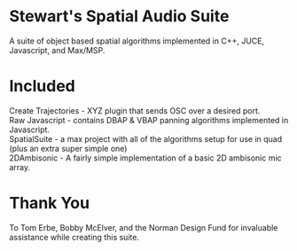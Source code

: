 # Stewart's Spatial Audio Suite
A suite of object based spatial algorithms implemented in C++, JUCE, Javascript, and Max/MSP. 

# Included
Create Trajectories - XYZ plugin that sends OSC over a desired port. 
<br>
Raw Javascript - contains DBAP & VBAP panning algorithms implemented in Javascript. 
<br>
SpatialSuite - a max project with all of the algorithms setup for use in quad (plus an extra super simple one)
<br>
2DAmbisonic - A fairly simple implementation of a basic 2D ambisonic mic array. 

# Thank You 
To Tom Erbe, Bobby McElver, and the Norman Design Fund for invaluable assistance while creating this suite. 
